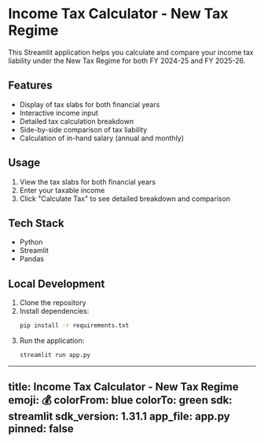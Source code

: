 # Income Tax Calculator - New Tax Regime

This Streamlit application helps you calculate and compare your income tax liability under the New Tax Regime for both FY 2024-25 and FY 2025-26.

## Features

- Display of tax slabs for both financial years
- Interactive income input
- Detailed tax calculation breakdown
- Side-by-side comparison of tax liability
- Calculation of in-hand salary (annual and monthly)

## Usage

1. View the tax slabs for both financial years
2. Enter your taxable income
3. Click "Calculate Tax" to see detailed breakdown and comparison

## Tech Stack

- Python
- Streamlit
- Pandas

## Local Development

1. Clone the repository
2. Install dependencies:
   ```bash
   pip install -r requirements.txt
   ```
3. Run the application:
   ```bash
   streamlit run app.py
   ```

---
title: Income Tax Calculator - New Tax Regime
emoji: 💰
colorFrom: blue
colorTo: green
sdk: streamlit
sdk_version: 1.31.1
app_file: app.py
pinned: false
---
